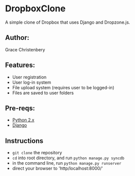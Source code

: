 DropboxClone
============

A simple clone of Dropbox that uses Django and Dropzone.js.

## Author:
Grace Christenbery

## Features:
* User registration
* User log-in system
* File upload system (requires user to be logged-in)
* Files are saved to user folders

## Pre-reqs:

* [Python 2.x](http://www.python.org/download/)
* [Django](https://www.djangoproject.com/)

## Instructions

* `git clone` the repository
* `cd` into root directory, and run `python manage.py syncdb`
* in the command line, run `python manage.py runserver`
* direct your browser to 'http/localhost:8000/'
